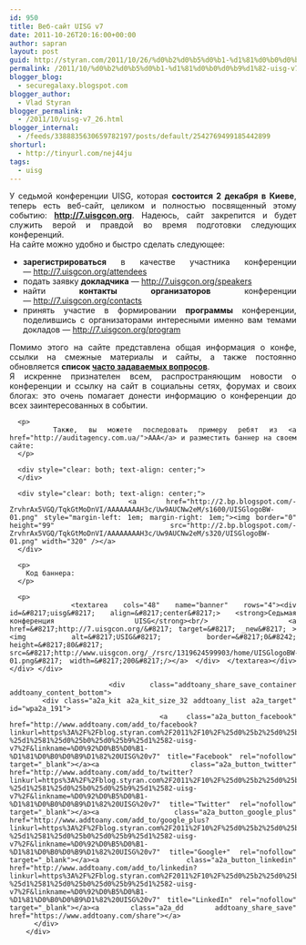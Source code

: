 ```yaml
---
id: 950
title: Веб-сайт UISG v7
date: 2011-10-26T20:16:00+00:00
author: sapran
layout: post
guid: http://styran.com/2011/10/26/%d0%b2%d0%b5%d0%b1-%d1%81%d0%b0%d0%b9%d1%82-uisg-v7/
permalink: /2011/10/%d0%b2%d0%b5%d0%b1-%d1%81%d0%b0%d0%b9%d1%82-uisg-v7/
blogger_blog:
  - securegalaxy.blogspot.com
blogger_author:
  - Vlad Styran
blogger_permalink:
  - /2011/10/uisg-v7_26.html
blogger_internal:
  - /feeds/3388835630659782197/posts/default/2542769499185442899
shorturl:
  - http://tinyurl.com/nej44ju
tags:
  - uisg
---
```

<div dir="ltr" style="text-align: left;">
  <div style="text-align: justify;">
    У седьмой конференции UISG, которая <b>состоится&nbsp;2 декабря&nbsp;в Киеве</b>, теперь есть веб-сайт, целиком и полностью посвященный этому событию: <a href="http://7.uisgcon.org/"><b>http://7.uisgcon.org</b></a>. Надеюсь, сайт закрепится и будет служить верой и правдой во время подготовки следующих конференций.
  </div>
  
  <div style="text-align: justify;">
  </div>
  
  <div style="text-align: justify;">
    На сайте можно удобно и быстро сделать следующее:
  </div>
  
  <ul style="text-align: left;">
    <li style="text-align: justify;">
      <b>зарегистрироваться</b> в качестве участника конференции &#8212;&nbsp;<a href="http://7.uisgcon.org/attendees">http://7.uisgcon.org/attendees</a>
    </li>
    <li style="text-align: justify;">
      подать заявку <b>докладчика</b> &#8212;&nbsp;<a href="http://7.uisgcon.org/speakers">http://7.uisgcon.org/speakers</a>
    </li>
    <li style="text-align: justify;">
      найти <b>контакты</b> <b>организаторов</b> конференции &#8212;&nbsp;<a href="http://7.uisgcon.org/contacts">http://7.uisgcon.org/contacts</a>
    </li>
    <li style="text-align: justify;">
      принять участие в формировании <b>программы</b> конференции, поделившись с организаторами интересными именно вам темами докладов &#8212;&nbsp;<a href="http://7.uisgcon.org/program">http://7.uisgcon.org/program</a>
    </li>
  </ul>
  
  <div>
    <div style="text-align: justify;">
      Помимо этого на сайте представлена общая информация о конфе, ссылки на смежные материалы и сайты, а также постоянно обновляется <b>список <a href="http://7.uisgcon.org/faq">часто задаваемых вопросов</a></b>.
    </div>
  </div>
  
  <div>
    <div style="text-align: justify;">
    </div>
  </div>
  
  <div>
    <div style="text-align: justify;">
      Я искренне признателен всем, распространяющим новости о конференции и ссылку на сайт в социальны сетях, форумах и своих блогах: это очень помагает донести информацию о конференции до всех заинтересованных в событии.</p> 
      
      <p>
        Также, вы можете последовать примеру ребят из <a href="http://auditagency.com.ua/">ААА</a> и разместить баннер на своем сайте:
      </p>
      
      <div style="clear: both; text-align: center;">
      </div>
      
      <div style="clear: both; text-align: center;">
        <a href="http://2.bp.blogspot.com/-ZrvhrAx5VGQ/TqkGtMoDnVI/AAAAAAAAH3c/Uw9AUCNw2eM/s1600/UISGlogoBW-01.png" style="margin-left: 1em; margin-right: 1em;"><img border="0" height="99" src="http://2.bp.blogspot.com/-ZrvhrAx5VGQ/TqkGtMoDnVI/AAAAAAAAH3c/Uw9AUCNw2eM/s320/UISGlogoBW-01.png" width="320" /></a>
      </div>
      
      <p>
        Код баннера:
      </p>
      
      <p>
        <textarea cols="48" name="banner" rows="4"><div id=&#8217;uisg&#8217; align=&#8217;center&#8217;> <strong>Седьмая конференция UISG</strong><br/> <a href=&#8217;http://7.uisgcon.org/&#8217; target=&#8217; _new&#8217; ><img alt=&#8217;USIG&#8217; border=&#8217;0&#8242; height=&#8217;80&#8217; src=&#8217;http://www.uisgcon.org/_/rsrc/1319624599903/home/UISGlogoBW-01.png&#8217; width=&#8217;200&#8217;/></a> </div> </textarea></div> </div> </div> 
        
        <div class="addtoany_share_save_container addtoany_content_bottom">
          <div class="a2a_kit a2a_kit_size_32 addtoany_list a2a_target" id="wpa2a_191">
            <a class="a2a_button_facebook" href="http://www.addtoany.com/add_to/facebook?linkurl=https%3A%2F%2Fblog.styran.com%2F2011%2F10%2F%25d0%25b2%25d0%25b5%25d0%25b1-%25d1%2581%25d0%25b0%25d0%25b9%25d1%2582-uisg-v7%2F&linkname=%D0%92%D0%B5%D0%B1-%D1%81%D0%B0%D0%B9%D1%82%20UISG%20v7" title="Facebook" rel="nofollow" target="_blank"></a><a class="a2a_button_twitter" href="http://www.addtoany.com/add_to/twitter?linkurl=https%3A%2F%2Fblog.styran.com%2F2011%2F10%2F%25d0%25b2%25d0%25b5%25d0%25b1-%25d1%2581%25d0%25b0%25d0%25b9%25d1%2582-uisg-v7%2F&linkname=%D0%92%D0%B5%D0%B1-%D1%81%D0%B0%D0%B9%D1%82%20UISG%20v7" title="Twitter" rel="nofollow" target="_blank"></a><a class="a2a_button_google_plus" href="http://www.addtoany.com/add_to/google_plus?linkurl=https%3A%2F%2Fblog.styran.com%2F2011%2F10%2F%25d0%25b2%25d0%25b5%25d0%25b1-%25d1%2581%25d0%25b0%25d0%25b9%25d1%2582-uisg-v7%2F&linkname=%D0%92%D0%B5%D0%B1-%D1%81%D0%B0%D0%B9%D1%82%20UISG%20v7" title="Google+" rel="nofollow" target="_blank"></a><a class="a2a_button_linkedin" href="http://www.addtoany.com/add_to/linkedin?linkurl=https%3A%2F%2Fblog.styran.com%2F2011%2F10%2F%25d0%25b2%25d0%25b5%25d0%25b1-%25d1%2581%25d0%25b0%25d0%25b9%25d1%2582-uisg-v7%2F&linkname=%D0%92%D0%B5%D0%B1-%D1%81%D0%B0%D0%B9%D1%82%20UISG%20v7" title="LinkedIn" rel="nofollow" target="_blank"></a><a class="a2a_dd addtoany_share_save" href="https://www.addtoany.com/share"></a>
          </div>
        </div>